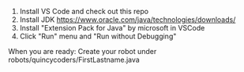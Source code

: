1) Install VS Code and check out this repo
2) Install JDK https://www.oracle.com/java/technologies/downloads/
3) Install "Extension Pack for Java" by microsoft in VSCode
4) Click "Run" menu and "Run without Debugging"


When you are ready:
Create your robot under robots/quincycoders/FirstLastname.java
